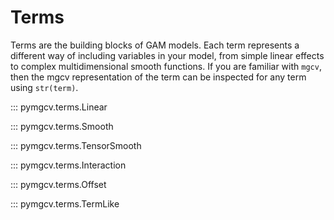 # Terms

Terms are the building blocks of GAM models. Each term represents a different way of including variables in your model, from simple linear effects to complex multidimensional smooth functions. If you are familiar with ``mgcv``, then the mgcv representation of the term can be inspected for any term using ``str(term)``.

::: pymgcv.terms.Linear

::: pymgcv.terms.Smooth

::: pymgcv.terms.TensorSmooth

::: pymgcv.terms.Interaction

::: pymgcv.terms.Offset

::: pymgcv.terms.TermLike
